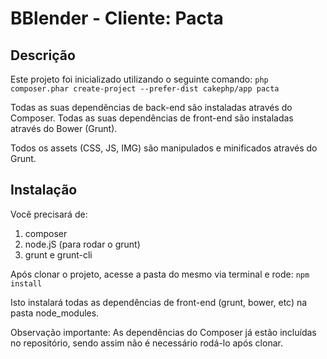 # BBlender - Cliente: Pacta

## Descrição

Este projeto foi inicializado utilizando o seguinte comando:
`php composer.phar create-project --prefer-dist cakephp/app pacta`

Todas as suas dependências de back-end são instaladas através do Composer.
Todas as suas dependências de front-end são instaladas através do Bower (Grunt).

Todos os assets (CSS, JS, IMG) são manipulados e minificados através do Grunt.

## Instalação

Você precisará de:

1. composer
2. node.jS (para rodar o grunt)
3. grunt e grunt-cli


Após clonar o projeto, acesse a pasta do mesmo via terminal e rode:
`npm install`

Isto instalará todas as dependências de front-end (grunt, bower, etc) na pasta node_modules.

Observação importante: As dependências do Composer já estão incluídas no repositório, sendo assim não é necessário rodá-lo após clonar.
